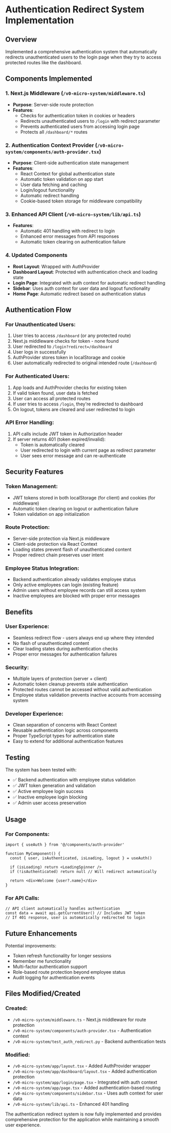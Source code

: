 # Authentication Redirect System Implementation

## Overview
Implemented a comprehensive authentication system that automatically redirects unauthenticated users to the login page when they try to access protected routes like the dashboard.

## Components Implemented

### 1. Next.js Middleware (`/v0-micro-system/middleware.ts`)
- **Purpose**: Server-side route protection
- **Features**:
  - Checks for authentication token in cookies or headers
  - Redirects unauthenticated users to `/login` with redirect parameter
  - Prevents authenticated users from accessing login page
  - Protects all `/dashboard/*` routes

### 2. Authentication Context Provider (`/v0-micro-system/components/auth-provider.tsx`)
- **Purpose**: Client-side authentication state management
- **Features**:
  - React Context for global authentication state
  - Automatic token validation on app start
  - User data fetching and caching
  - Login/logout functionality
  - Automatic redirect handling
  - Cookie-based token storage for middleware compatibility

### 3. Enhanced API Client (`/v0-micro-system/lib/api.ts`)
- **Features**:
  - Automatic 401 handling with redirect to login
  - Enhanced error messages from API responses
  - Automatic token clearing on authentication failure

### 4. Updated Components
- **Root Layout**: Wrapped with AuthProvider
- **Dashboard Layout**: Protected with authentication check and loading state
- **Login Page**: Integrated with auth context for automatic redirect handling
- **Sidebar**: Uses auth context for user data and logout functionality
- **Home Page**: Automatic redirect based on authentication status

## Authentication Flow

### For Unauthenticated Users:
1. User tries to access `/dashboard` (or any protected route)
2. Next.js middleware checks for token - none found
3. User redirected to `/login?redirect=/dashboard`
4. User logs in successfully
5. AuthProvider stores token in localStorage and cookie
6. User automatically redirected to original intended route (`/dashboard`)

### For Authenticated Users:
1. App loads and AuthProvider checks for existing token
2. If valid token found, user data is fetched
3. User can access all protected routes
4. If user tries to access `/login`, they're redirected to dashboard
5. On logout, tokens are cleared and user redirected to login

### API Error Handling:
1. API calls include JWT token in Authorization header
2. If server returns 401 (token expired/invalid):
   - Token is automatically cleared
   - User redirected to login with current page as redirect parameter
   - User sees error message and can re-authenticate

## Security Features

### Token Management:
- JWT tokens stored in both localStorage (for client) and cookies (for middleware)
- Automatic token clearing on logout or authentication failure
- Token validation on app initialization

### Route Protection:
- Server-side protection via Next.js middleware
- Client-side protection via React Context
- Loading states prevent flash of unauthenticated content
- Proper redirect chain preserves user intent

### Employee Status Integration:
- Backend authentication already validates employee status
- Only active employees can login (existing feature)
- Admin users without employee records can still access system
- Inactive employees are blocked with proper error messages

## Benefits

### User Experience:
- Seamless redirect flow - users always end up where they intended
- No flash of unauthenticated content
- Clear loading states during authentication checks
- Proper error messages for authentication failures

### Security:
- Multiple layers of protection (server + client)
- Automatic token cleanup prevents stale authentication
- Protected routes cannot be accessed without valid authentication
- Employee status validation prevents inactive accounts from accessing system

### Developer Experience:
- Clean separation of concerns with React Context
- Reusable authentication logic across components
- Proper TypeScript types for authentication state
- Easy to extend for additional authentication features

## Testing

The system has been tested with:
- ✅ Backend authentication with employee status validation
- ✅ JWT token generation and validation
- ✅ Active employee login success
- ✅ Inactive employee login blocking
- ✅ Admin user access preservation

## Usage

### For Components:
```tsx
import { useAuth } from '@/components/auth-provider'

function MyComponent() {
  const { user, isAuthenticated, isLoading, logout } = useAuth()
  
  if (isLoading) return <LoadingSpinner />
  if (!isAuthenticated) return null // Will redirect automatically
  
  return <div>Welcome {user?.name}</div>
}
```

### For API Calls:
```tsx
// API client automatically handles authentication
const data = await api.getCurrentUser() // Includes JWT token
// If 401 response, user is automatically redirected to login
```

## Future Enhancements

Potential improvements:
- Token refresh functionality for longer sessions
- Remember me functionality
- Multi-factor authentication support
- Role-based route protection beyond employee status
- Audit logging for authentication events

## Files Modified/Created

### Created:
- `/v0-micro-system/middleware.ts` - Next.js middleware for route protection
- `/v0-micro-system/components/auth-provider.tsx` - Authentication context
- `/v0-micro-system/test_auth_redirect.py` - Backend authentication tests

### Modified:
- `/v0-micro-system/app/layout.tsx` - Added AuthProvider wrapper
- `/v0-micro-system/app/dashboard/layout.tsx` - Added authentication protection
- `/v0-micro-system/app/login/page.tsx` - Integrated with auth context
- `/v0-micro-system/app/page.tsx` - Added authentication-based routing
- `/v0-micro-system/components/sidebar.tsx` - Uses auth context for user data
- `/v0-micro-system/lib/api.ts` - Enhanced 401 handling

The authentication redirect system is now fully implemented and provides comprehensive protection for the application while maintaining a smooth user experience.